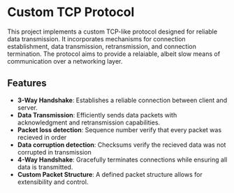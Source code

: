 # Custom TCP Protocol
This project implements a custom TCP-like protocol designed for reliable data transmission. It incorporates mechanisms for connection establishment, data transmission, retransmission, and connection termination. The protocol aims to provide a relaiable, albeit slow means of communication over a networking layer.

## Features
- **3-Way Handshake**: Establishes a reliable connection between client and server.
- **Data Transmission**: Efficiently sends data packets with acknowledgment and retransmission capabilities.
- **Packet loss detection**: Sequence number verify that every packet was recieved in order
- **Data corruption detection**: Checksums verify the recieved data was not corrupted in transmission
- **4-Way Handshake**: Gracefully terminates connections while ensuring all data is transmitted.
- **Custom Packet Structure**: A defined packet structure allows for extensibility and control.
